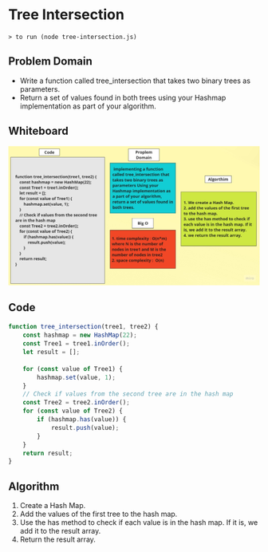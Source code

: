 # Tree Intersection
	> to run (node tree-intersection.js)

## Problem Domain

- Write a function called tree_intersection that takes two binary trees as parameters.
- Return a set of values found in both trees using your Hashmap implementation as part of your algorithm.

	
## Whiteboard

![Whiteboard](./challenge32.jpg)
	


## Code 

```javascript
function tree_intersection(tree1, tree2) {
	const hashmap = new HashMap(22);
	const Tree1 = tree1.inOrder();
	let result = [];

	for (const value of Tree1) {
		hashmap.set(value, 1);
	}
	// Check if values from the second tree are in the hash map
	const Tree2 = tree2.inOrder();
	for (const value of Tree2) {
		if (hashmap.has(value)) {
			result.push(value);			
		}
	}
	return result;
}
```
## Algorithm
1. Create a Hash Map.
2. Add the values of the first tree to the hash map.
3. Use the has method to check if each value is in the hash map. If it is, we add it to the result array.
4. Return the result array.

